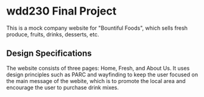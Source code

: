 # wdd230 Final Project
This is a mock company website for "Bountiful Foods", which sells fresh produce, fruits, drinks, desserts, etc.

## Design Specifications
The website consists of three pages: Home, Fresh, and About Us. It uses design principles such as PARC and wayfinding to keep the user focused on the main message of the webite, which is to promote the local area and encourage the user to purchase drink mixes.
